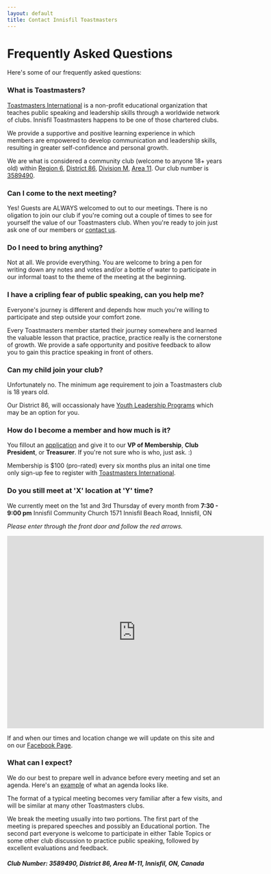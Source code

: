 ```yaml
---
layout: default
title: Contact Innisfil Toastmasters
---
```


<h1 class="pageTitle">Frequently Asked Questions</h1>

<p class="intro">Here's some of our frequently asked questions:</p>
    
<h3>What is Toastmasters?</h3>
<p ><a href="https://www.toastmasters.org/about/all-about-toastmasters">Toastmasters International</a> is a non-profit educational organization that teaches public speaking and leadership skills through a worldwide network of clubs. Innisfil Toastmasters happens to be one of those chartered clubs.</p> 

<p>We provide a supportive and positive learning experience in which members are empowered to develop communication and leadership skills, resulting in greater self-confidence and personal growth.<p>

<p>We are what is considered a community club (welcome to anyone 18+ years old) within <a href="{{site.baseurl}}/assets/pdf/TI-Regions.pdf">Region 6</a>, <a href="https://www.toastmasters86.org/">District 86</a>, <a href="https://www.toastmasters86.org/district-86-contacts/division-m">Division M</a>, <a href="https://www.toastmasters86.org/district-86-contacts/division-m/area-m-11">Area 11</a>. Our club number is <a href="http://dashboards.toastmasters.org/ClubReport.aspx?id=03589490">3589490</a>.
</p>


<h3>Can I come to the next meeting?</h3>
<p>Yes! Guests are ALWAYS welcomed to out to our meetings. There is no oligation to join our club if you're coming out a couple of times to see for yourself the value of our  Toastmasters club. When you're ready to join just ask one of our members or <a href="{{site.baseurl}}/contact">contact us</a>.
</p>


<h3>Do I need to bring anything?</h3>
<p>Not at all. We provide everything. You are welcome to bring a pen for writing down any notes and votes and/or a bottle of water to participate in our informal toast to the theme of the meeting at the beginning.</p>


<h3>I have a cripling fear of public speaking, can you help me?</h3>
<p>Everyone's journey is different and depends how much you're willing to participate and step outside your comfort zone.</p> 

<p>Every Toastmasters member started their journey somewhere and learned the valuable lesson that practice, practice, practice really is the cornerstone of growth. We provide a safe opportunity and positive feedback to allow you to gain this practice speaking in front of others.</p>


<h3>Can my child join your club?</h3>
<p>Unfortunately no. The minimum age requirement to join a Toastmasters club is 18 years old. </p>

<p>Our District 86, will occassionaly have <a href="https://www.toastmasters86.org/programs/club-growth/youth-leadership-program">Youth Leadership Programs</a> which may be an option for you.</p>


<h3>How do I become a member and how much is it?</h3>
<p>You fillout an <a href="{{site.url}}/assets/pdf/membership-application.pdf">application</a> and give it to our <b>VP of Membership</b>, <b>Club President</b>, or <b>Treasurer</b>. If you're not sure who is who, just ask. :)</p>

<p>Membership is $100 (pro-rated) every six months plus an inital one time only sign-up fee to register with <a href="http://toastmasters.org">Toastmasters International</a>.</p>


<h3>Do you still meet at 'X' location at 'Y' time?</h3>
<p>
  We currently meet on the 1st and 3rd Thursday of every month from <b>7:30 - 9:00 pm</b>
  Innisfil Community Church 1571 Innisfil Beach Road, Innisfil, ON
  </p>
  <p><i>Please enter through the front door and follow the red arrows.</i></p>

  <div id="googlemap" >
    <iframe
      src="https://www.google.com/maps/embed?pb=!1m18!1m12!1m3!1d2855.145673831842!2d-79.58207208405311!3d44.30695567910434!2m3!1f0!2f0!3f0!3m2!1i1024!2i768!4f13.1!3m3!1m2!1s0x882aba240f822169%3A0xae6ffd77293ef819!2sInnisfil%20Community%20Church!5e0!3m2!1sen!2sca!4v1581437218461!5m2!1sen!2sca"
      width="600" height="450" frameborder="0" style="border:0;" allowfullscreen=""></iframe>
  </div>

<p>If and when our times and location change we will update on this site and on our <a href="https://www.facebook.com/innisfiltoastmasters">Facebook Page</a>.</p>


<h3>What can I expect?</h3>
<p>
We do our best to prepare well in advance before every meeting and set an agenda. Here's an <a href="{{site.baseurl}}/assets/pdf/agenda-example.pdf">example</a> of what an agenda looks like.</p>

<p>The format of a typical meeting becomes very familiar after a few visits, and will be similar at many other Toastmasters clubs.</p>

<p>We break the meeting usually into two portions.
The first part of the meeting is prepared speeches and possibly an Educational portion.
The second part everyone is welcome to participate in either Table Topics or some other club discussion to practice public speaking, followed by excellent evaluations and feedback.</p>
<p>
  <h5>Club Number: 3589490, District 86, Area M-11, Innisfil, ON, Canada</h5>
</p>	

